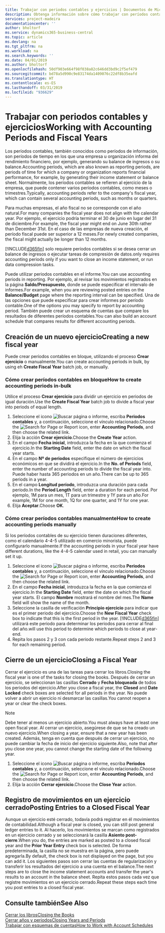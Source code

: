 ```yaml
---
title: Trabajar con periodos contables y ejercicios | Documentos de Microsoft
description: Obtenga información sobre cómo trabajar con períodos contables para definir cuándo empresa elabora los informes de rendimiento financiero.
services: project-madeira
documentationcenter: ''
author: bholtorf
ms.service: dynamics365-business-central
ms.topic: article
ms.devlang: na
ms.tgt_pltfrm: na
ms.workload: na
ms.search.keywords: ''
ms.date: 04/01/2019
ms.author: bholtorf
ms.openlocfilehash: 50df903e664f98f038a82c646dd3bd9c2f5ef479
ms.sourcegitcommit: bd78a5d990c9e83174da1409076c22df8b35eafd
ms.translationtype: HT
ms.contentlocale: es-ES
ms.lasthandoff: 03/31/2019
ms.locfileid: "936629"
---
```

# <a name="working-with-accounting-periods-and-fiscal-years"></a><span data-ttu-id="44fb1-103">Trabajar con periodos contables y ejercicios</span><span class="sxs-lookup"><span data-stu-id="44fb1-103">Working with Accounting Periods and Fiscal Years</span></span>
<span data-ttu-id="44fb1-104">Los períodos contables, también conocidos como períodos de información, son períodos de tiempo en los que una empresa u organización informa del rendimiento financiero, por ejemplo, generando su balance de ingresos o su balance.</span><span class="sxs-lookup"><span data-stu-id="44fb1-104">Accounting periods, which are also known as reporting periods, are periods of time for which a company or organization reports financial performance, for example, by generating their income statement or balance sheet.</span></span> <span data-ttu-id="44fb1-105">Normalmente, los períodos contables se refieren al ejercicio de la empresa, que puede contener varios períodos contables, como meses o trimestres.</span><span class="sxs-lookup"><span data-stu-id="44fb1-105">Typically, accounting periods refer to the company's fiscal year, which can contain several accounting periods, such as months or quarters.</span></span>

<span data-ttu-id="44fb1-106">Para muchas empresas, el año fiscal no se corresponde con el año natural.</span><span class="sxs-lookup"><span data-stu-id="44fb1-106">For many companies the fiscal year does not align with the calendar year.</span></span> <span data-ttu-id="44fb1-107">Por ejemplo, el ejercicio podría terminar el 30 de junio en lugar del 31 de diciembre.</span><span class="sxs-lookup"><span data-stu-id="44fb1-107">For example, the fiscal year might end on June 30th rather than December 31st.</span></span> <span data-ttu-id="44fb1-108">En el caso de las empresas de nueva creación, el período fiscal puede ser superior a 12 meses.</span><span class="sxs-lookup"><span data-stu-id="44fb1-108">For newly created companies, the fiscal might actually be longer than 12 months.</span></span> 

[!INCLUDE[d365fin](includes/d365fin_md.md)] <span data-ttu-id="44fb1-109">solo requiere períodos contables si se desea cerrar un balance de ingresos o ejecutar tareas de compresión de datos.</span><span class="sxs-lookup"><span data-stu-id="44fb1-109">only requires accounting periods only if you want to close an income statement, or run data compression tasks.</span></span> 

<span data-ttu-id="44fb1-110">Puede utilizar periodos contables en el informe.</span><span class="sxs-lookup"><span data-stu-id="44fb1-110">You can use accounting periods in reporting.</span></span> <span data-ttu-id="44fb1-111">Por ejemplo, al revisar los movimientos registrados en la página **Saldo/Presupuesto**, donde se puede especificar el intervalo de informes.</span><span class="sxs-lookup"><span data-stu-id="44fb1-111">For example, when you are reviewing posted entries on the **Balance/Budget** page where the reporting interval can be specified.</span></span> <span data-ttu-id="44fb1-112">Una de las opciones que puede especificar para crear informes por período contable.</span><span class="sxs-lookup"><span data-stu-id="44fb1-112">One of the options you may specify to report by accounting period.</span></span> <span data-ttu-id="44fb1-113">También puede crear un esquema de cuentas que compare los resultados de diferentes períodos contables.</span><span class="sxs-lookup"><span data-stu-id="44fb1-113">You can also build an account schedule that compares results for different accounting periods.</span></span>

## <a name="creating-a-new-fiscal-year"></a><span data-ttu-id="44fb1-114">Creación de un nuevo ejercicio</span><span class="sxs-lookup"><span data-stu-id="44fb1-114">Creating a new fiscal year</span></span>
<span data-ttu-id="44fb1-115">Puede crear períodos contables en bloque, utilizando el proceso **Crear ejercicio** o manualmente.</span><span class="sxs-lookup"><span data-stu-id="44fb1-115">You can create accounting periods in bulk, by using eh **Create Fiscal Year** batch job, or manually.</span></span>

### <a name="how-to-create-accounting-periods-in-bulk"></a><span data-ttu-id="44fb1-116">Cómo crear períodos contables en bloque</span><span class="sxs-lookup"><span data-stu-id="44fb1-116">How to create accounting periods in-bulk</span></span>
<span data-ttu-id="44fb1-117">Utilice el proceso **Crear ejercicio** para dividir un ejercicio en periodos de igual duración.</span><span class="sxs-lookup"><span data-stu-id="44fb1-117">Use the **Create Fiscal Year** batch job to divide a fiscal year into periods of equal length.</span></span>  

1. <span data-ttu-id="44fb1-118">Seleccione el icono ![Buscar página o informe](media/ui-search/search_small.png "icono Buscar página o informe"), escriba **Periodos contables** y, a continuación, seleccione el vínculo relacionado.</span><span class="sxs-lookup"><span data-stu-id="44fb1-118">Choose the ![Search for Page or Report](media/ui-search/search_small.png "Search for Page or Report icon") icon, enter **Accounting Periods**, and then choose the related link.</span></span>  
2. <span data-ttu-id="44fb1-119">Elija la acción **Crear ejercicio**.</span><span class="sxs-lookup"><span data-stu-id="44fb1-119">Choose the **Create Year** action.</span></span>  <!--What about the Scheduling option? Should we mention that? There's also the Report Output Type field...-->
3. <span data-ttu-id="44fb1-120">En el campo **Fecha inicial**, introduzca la fecha en la que comienza el ejercicio.</span><span class="sxs-lookup"><span data-stu-id="44fb1-120">In the **Starting Date** field, enter the date on which the fiscal year starts.</span></span>  
4. <span data-ttu-id="44fb1-121">En el campo **Nº de periodos** especifique el número de ejercicios económicos en que se dividirá el ejercicio.</span><span class="sxs-lookup"><span data-stu-id="44fb1-121">In the **No. of Periods** field, enter the number of accounting periods to divide the fiscal year into.</span></span> <span data-ttu-id="44fb1-122">Puede haber hasta 365 periodos en un año.</span><span class="sxs-lookup"><span data-stu-id="44fb1-122">There can be up to 365 periods in a year.</span></span>  
5. <span data-ttu-id="44fb1-123">En el campo **Longitud período**, introduzca una duración para cada período.</span><span class="sxs-lookup"><span data-stu-id="44fb1-123">In the **Period Length** field, enter a duration for each period.</span></span> <span data-ttu-id="44fb1-124">Por ejemplo, 1M para un mes, 1T para un trimestre y 1Y para un año.</span><span class="sxs-lookup"><span data-stu-id="44fb1-124">For example, 1M for one month, 1Q for one quarter, and 1Y for one year.</span></span>  
6. <span data-ttu-id="44fb1-125">Elija **Aceptar**.</span><span class="sxs-lookup"><span data-stu-id="44fb1-125">Choose **OK**.</span></span>  

### <a name="how-to-create-accounting-periods-manually"></a><span data-ttu-id="44fb1-126">Cómo crear períodos contables manualmente</span><span class="sxs-lookup"><span data-stu-id="44fb1-126">How to create accounting periods manually</span></span>
<span data-ttu-id="44fb1-127">Si los períodos contables de su ejercicio tienen duraciones diferentes, como el calendario 4-4-5 utilizado en comercio minorista, puede configurarlo manualmente.</span><span class="sxs-lookup"><span data-stu-id="44fb1-127">If the accounting periods in your fiscal year have different durations, like the 4-4-5 calendar used in retail, you can manually set it up.</span></span>  
  
1. <span data-ttu-id="44fb1-128">Seleccione el icono ![Buscar página o informe](media/ui-search/search_small.png "icono Buscar página o informe"), escriba **Periodos contables** y, a continuación, seleccione el vínculo relacionado.</span><span class="sxs-lookup"><span data-stu-id="44fb1-128">Choose the ![Search for Page or Report](media/ui-search/search_small.png "Search for Page or Report icon") icon, enter **Accounting Periods**, and then choose the related link.</span></span>  
2. <span data-ttu-id="44fb1-129">En el campo **Fecha inicial**, introduzca la fecha en la que comienza el ejercicio.</span><span class="sxs-lookup"><span data-stu-id="44fb1-129">In the **Starting Date** field, enter the date on which the fiscal year starts.</span></span> <span data-ttu-id="44fb1-130">El campo **Nombre** mostrará el nombre del mes.</span><span class="sxs-lookup"><span data-stu-id="44fb1-130">The **Name** field will show the name of the month.</span></span>  
3. <span data-ttu-id="44fb1-131">Seleccione la casilla de verificación **Principio ejercicio** para indicar que es el primer periodo del ejercicio.</span><span class="sxs-lookup"><span data-stu-id="44fb1-131">Choose the **New Fiscal Year** check box to indicate that this is the first period in the year.</span></span> [!INCLUDE[d365fin](includes/d365fin_md.md)] <span data-ttu-id="44fb1-132">utilizará este periodo para determinar los periodos para cerrar al final del año.</span><span class="sxs-lookup"><span data-stu-id="44fb1-132">will use this period to determine which periods to close at year-end.</span></span>
4. <span data-ttu-id="44fb1-133">Repita los pasos 2 y 3 con cada periodo restante.</span><span class="sxs-lookup"><span data-stu-id="44fb1-133">Repeat steps 2 and 3 for each remaining period.</span></span>  

## <a name="closing-a-fiscal-year"></a><span data-ttu-id="44fb1-134">Cierre de un ejercicio</span><span class="sxs-lookup"><span data-stu-id="44fb1-134">Closing a Fiscal Year</span></span>
<span data-ttu-id="44fb1-135">Cerrar el ejercicio es una de las tareas para cerrar los libros.</span><span class="sxs-lookup"><span data-stu-id="44fb1-135">Closing the fiscal year is one of the tasks for closing the books.</span></span> <span data-ttu-id="44fb1-136">Después de cerrar un ejercicio, se seleccionan las casillas **Cerrado** y **Fecha bloqueada** de todos los periodos del ejercicio.</span><span class="sxs-lookup"><span data-stu-id="44fb1-136">After you close a fiscal year, the **Closed** and **Date Locked** check boxes are selected for all periods in the year.</span></span> <span data-ttu-id="44fb1-137">No puede volver a abrir un ejercicio ni desmarcar las casillas.</span><span class="sxs-lookup"><span data-stu-id="44fb1-137">You cannot reopen a year or clear the check boxes.</span></span>

> [!NOTE]  
>  <span data-ttu-id="44fb1-138">Debe tener al menos un ejercicio abierto.</span><span class="sxs-lookup"><span data-stu-id="44fb1-138">You must always have at least one open fiscal year.</span></span> <span data-ttu-id="44fb1-139">Al cerrar un ejercicio, asegúrese de que se ha creado un nuevo ejercicio.</span><span class="sxs-lookup"><span data-stu-id="44fb1-139">When closing a year, ensure that a new year has been created.</span></span> <span data-ttu-id="44fb1-140">Además, tenga en cuenta que después de cerrar un ejercicio, no puede cambiar la fecha de inicio del ejercicio siguiente.</span><span class="sxs-lookup"><span data-stu-id="44fb1-140">Also, note that after you close one year, you cannot change the starting date of the following year.</span></span>

1. <span data-ttu-id="44fb1-141">Seleccione el icono ![Buscar página o informe](media/ui-search/search_small.png "icono Buscar página o informe"), escriba **Periodos contables** y, a continuación, seleccione el vínculo relacionado.</span><span class="sxs-lookup"><span data-stu-id="44fb1-141">Choose the ![Search for Page or Report](media/ui-search/search_small.png "Search for Page or Report icon") icon, enter **Accounting Periods**, and then choose the related link.</span></span>  
2. <span data-ttu-id="44fb1-142">Elija la acción **Cerrar ejercicio**.</span><span class="sxs-lookup"><span data-stu-id="44fb1-142">Choose the **Close Year** action.</span></span>  

## <a name="posting-entries-to-a-closed-fiscal-year"></a><span data-ttu-id="44fb1-143">Registro de movimientos en un ejercicio cerrado</span><span class="sxs-lookup"><span data-stu-id="44fb1-143">Posting Entries to a Closed Fiscal Year</span></span>
<span data-ttu-id="44fb1-144">Aunque un ejercicio esté cerrado, todavía podrá registrar en él movimientos de contabilidad.</span><span class="sxs-lookup"><span data-stu-id="44fb1-144">Although a fiscal year is closed, you can still post general ledger entries to it.</span></span> <span data-ttu-id="44fb1-145">Al hacerlo, los movimientos se marcan como registrados en un ejercicio cerrado y se seleccionará la casilla **Asiento post-cierre**.</span><span class="sxs-lookup"><span data-stu-id="44fb1-145">When you do, the entries are marked as posted to a closed fiscal year and the **Prior Year Entry** check box is selected.</span></span> <span data-ttu-id="44fb1-146">De forma predeterminada, la casilla no se muestra en la página, pero puede agregarla.</span><span class="sxs-lookup"><span data-stu-id="44fb1-146">By default, the check box is not displayed on the page, but you can add it.</span></span> <span data-ttu-id="44fb1-147">Los siguientes pasos son cerrar las cuentas de regularización y transferir los resultados del ejercicio a una cuenta en el balance.</span><span class="sxs-lookup"><span data-stu-id="44fb1-147">The next steps are to close the income statement accounts and transfer the year's results to an account in the balance sheet.</span></span> <span data-ttu-id="44fb1-148">Repita estos pasos cada vez que registre movimientos en un ejercicio cerrado.</span><span class="sxs-lookup"><span data-stu-id="44fb1-148">Repeat these steps each time you post entries to a closed fiscal year.</span></span>

## <a name="see-also"></a><span data-ttu-id="44fb1-149">Consulte también</span><span class="sxs-lookup"><span data-stu-id="44fb1-149">See Also</span></span>
[<span data-ttu-id="44fb1-150">Cerrar los libros</span><span class="sxs-lookup"><span data-stu-id="44fb1-150">Closing the Books</span></span>](year-close-books.md)  
[<span data-ttu-id="44fb1-151">Cerrar años y periodos</span><span class="sxs-lookup"><span data-stu-id="44fb1-151">Closing Years and Periods</span></span>](year-close-years-periods.md)  
[<span data-ttu-id="44fb1-152">Trabajar con esquemas de cuentas</span><span class="sxs-lookup"><span data-stu-id="44fb1-152">How to Work with Account Schedules</span></span>](bi-how-work-account-schedule.md)  
  





